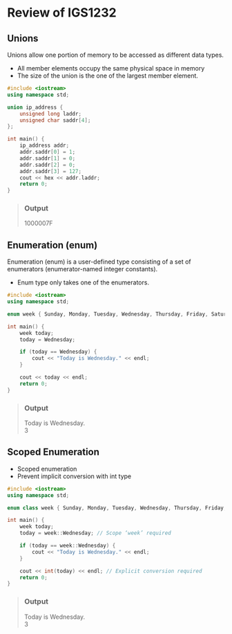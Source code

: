 # Review of IGS1232

## Unions   

Unions allow one portion of memory to be accessed as different data types.
- All member elements occupy the same physical space in memory
- The size of the union is the one of the largest member element.

```cpp
#include <iostream>
using namespace std;

union ip_address {
    unsigned long laddr;
    unsigned char saddr[4];
};

int main() {
    ip_address addr;
    addr.saddr[0] = 1;
    addr.saddr[1] = 0;
    addr.saddr[2] = 0;
    addr.saddr[3] = 127;
    cout << hex << addr.laddr;
    return 0;
}
```
> ### Output
> 1000007F


## Enumeration (enum)

Enumeration (enum) is a user-defined type consisting of a set of enumerators (enumerator-named integer constants).

- Enum type only takes one of the enumerators.

```cpp
#include <iostream>
using namespace std;

enum week { Sunday, Monday, Tuesday, Wednesday, Thursday, Friday, Saturday };

int main() {
    week today;
    today = Wednesday;

    if (today == Wednesday) {
        cout << "Today is Wednesday." << endl;
    }

    cout << today << endl;
    return 0;
}
```
> ### Output
> Today is Wednesday.  
> 3


## Scoped Enumeration

- Scoped enumeration
- Prevent implicit conversion with int type

```cpp
#include <iostream>
using namespace std;

enum class week { Sunday, Monday, Tuesday, Wednesday, Thursday, Friday, Saturday };

int main() {
    week today;
    today = week::Wednesday; // Scope ‘week’ required

    if (today == week::Wednesday) {
        cout << "Today is Wednesday." << endl;
    }

    cout << int(today) << endl; // Explicit conversion required
    return 0;
}
```
> ### Output
> Today is Wednesday.  
> 3
